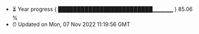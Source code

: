 - ⏳ Year progress { █████████████████████████▁▁▁▁▁ } 85.06 %
- ⏰ Updated on Mon, 07 Nov 2022 11:19:56 GMT

